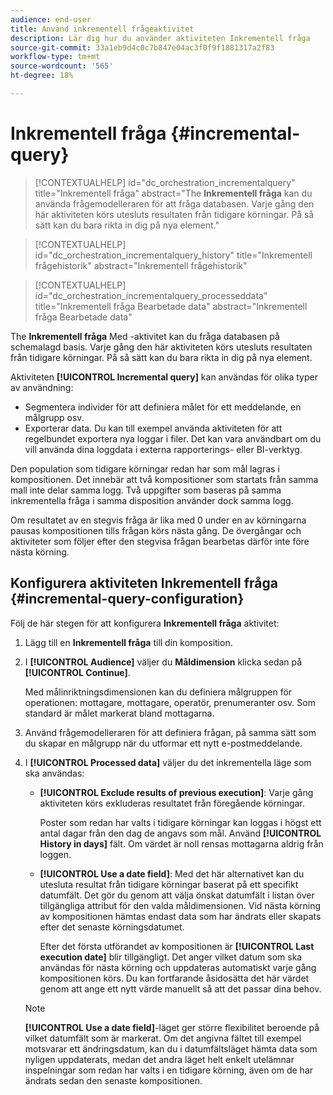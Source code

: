 ```yaml
---
audience: end-user
title: Använd inkrementell frågeaktivitet
description: Lär dig hur du använder aktiviteten Inkrementell fråga
source-git-commit: 33a1eb9d4c0c7b847e04ac3f0f9f1881317a2f83
workflow-type: tm+mt
source-wordcount: '565'
ht-degree: 18%

---
```


# Inkrementell fråga {#incremental-query}

>[!CONTEXTUALHELP]
>id="dc_orchestration_incrementalquery"
>title="Inkrementell fråga"
>abstract="The **Inkrementell fråga** kan du använda frågemodelleraren för att fråga databasen. Varje gång den här aktiviteten körs utesluts resultaten från tidigare körningar. På så sätt kan du bara rikta in dig på nya element."

>[!CONTEXTUALHELP]
>id="dc_orchestration_incrementalquery_history"
>title="Inkrementell frågehistorik"
>abstract="Inkrementell frågehistorik"

>[!CONTEXTUALHELP]
>id="dc_orchestration_incrementalquery_processeddata"
>title="Inkrementell fråga Bearbetade data"
>abstract="Inkrementell fråga Bearbetade data"

The **Inkrementell fråga** Med -aktivitet kan du fråga databasen på schemalagd basis. Varje gång den här aktiviteten körs utesluts resultaten från tidigare körningar. På så sätt kan du bara rikta in dig på nya element.

Aktiviteten **[!UICONTROL Incremental query]** kan användas för olika typer av användning:

* Segmentera individer för att definiera målet för ett meddelande, en målgrupp osv.
* Exporterar data. Du kan till exempel använda aktiviteten för att regelbundet exportera nya loggar i filer. Det kan vara användbart om du vill använda dina loggdata i externa rapporterings- eller BI-verktyg.

Den population som tidigare körningar redan har som mål lagras i kompositionen. Det innebär att två kompositioner som startats från samma mall inte delar samma logg. Två uppgifter som baseras på samma inkrementella fråga i samma disposition använder dock samma logg.

Om resultatet av en stegvis fråga är lika med 0 under en av körningarna pausas kompositionen tills frågan körs nästa gång. De övergångar och aktiviteter som följer efter den stegvisa frågan bearbetas därför inte före nästa körning.

## Konfigurera aktiviteten Inkrementell fråga {#incremental-query-configuration}

Följ de här stegen för att konfigurera **Inkrementell fråga** aktivitet:

1. Lägg till en **Inkrementell fråga** till din komposition.

1. I **[!UICONTROL Audience]** väljer du **Måldimension** klicka sedan på **[!UICONTROL Continue]**.

   Med målinriktningsdimensionen kan du definiera målgruppen för operationen: mottagare, mottagare, operatör, prenumeranter osv. Som standard är målet markerat bland mottagarna. <!--[Learn more about targeting dimensions](../../audience/about-recipients.md#targeting-dimensions)-->

1. Använd frågemodelleraren för att definiera frågan, på samma sätt som du skapar en målgrupp när du utformar ett nytt e-postmeddelande. <!--[Learn how to work with the query modeler](../../query/query-modeler-overview.md)-->

1. I **[!UICONTROL Processed data]** väljer du det inkrementella läge som ska användas:

   * **[!UICONTROL Exclude results of previous execution]**: Varje gång aktiviteten körs exkluderas resultatet från föregående körningar.

     Poster som redan har valts i tidigare körningar kan loggas i högst ett antal dagar från den dag de angavs som mål. Använd **[!UICONTROL History in days]** fält. Om värdet är noll rensas mottagarna aldrig från loggen.

   * **[!UICONTROL Use a date field]**: Med det här alternativet kan du utesluta resultat från tidigare körningar baserat på ett specifikt datumfält. Det gör du genom att välja önskat datumfält i listan över tillgängliga attribut för den valda måldimensionen. Vid nästa körning av kompositionen hämtas endast data som har ändrats eller skapats efter det senaste körningsdatumet.

     Efter det första utförandet av kompositionen är **[!UICONTROL Last execution date]** blir tillgängligt. Det anger vilket datum som ska användas för nästa körning och uppdateras automatiskt varje gång kompositionen körs. Du kan fortfarande åsidosätta det här värdet genom att ange ett nytt värde manuellt så att det passar dina behov.

   >[!NOTE]
   >
   >**[!UICONTROL Use a date field]**-läget ger större flexibilitet beroende på vilket datumfält som är markerat. Om det angivna fältet till exempel motsvarar ett ändringsdatum, kan du i datumfältsläget hämta data som nyligen uppdaterats, medan det andra läget helt enkelt utelämnar inspelningar som redan har valts i en tidigare körning, även om de har ändrats sedan den senaste kompositionen.

<!--

## Example {#incremental-query-example}

The following example shows the configuration of a workflow which filters every week the profiles in the Adobe Campaign database that are subscribed to the Yoga Newsletter service, to send them a welcome email.

![](../assets/incremental-query-example.png)

The workflow is made up of the following elements:

* A **[!UICONTROL Scheduler]** activity, to execute the workflow every Monday at 6 am.
* An **[!UICONTROL Incremental query]** activity, which targets all of the current subscribers during the first execution, then only the new subscribers of that week during the following executions.
* An **[!UICONTROL Email delivery]** activity.
-->

